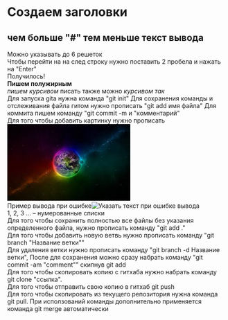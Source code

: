 # Создаем заголовки
## чем больше "#" тем меньше текст вывода    
Можно указывать до 6 решеток  
Чтобы перейти на на след строку нужно поставить 2 пробела и нажать на "Enter"  
Получилось!  
**Пишем полужирным**  
*пишем курсивом*  писать также можно _курсивом так_  
Для запуска gita нужна команда "git init"
Для сохранения команды и отслеживания файла гитом нужно прописать "git add имя файла"
Для коммита пишем команду "git commit -m и "комментарий"  
Для того чтобы добавить картинку нужно прописать 
![Указать текст при ошибке вывода](Check.jpg)  
Пример вывода при ошибке![Указать текст при ошибке вывода](Check2.jpg)  
1, 2, 3 … – нумерованные списки   
Для того чтобы сохранить полностью все файлы без указания определенного файла, нужно прописать команду "git add ."       
Для того чтобы добавить новую ветвь нужно прописать команду "git branch "Название ветки""    
Для удаления ветки нужно прописать команду "git branch -d Название ветки", После для сохранения можно сразу набрать команду "git commit -am "comment"" скипнув git add   
Для того чтобы скопировать копию с гитхаба нужно набрать команду git clone "ссылка".      
Для того чтобы отправить свою копию в гитхаб git push  
Для того чтобы скопировать из текущего репозитория нужна команда git pull. При исползований команды дополнительно применяется команда git merge автоматически   
